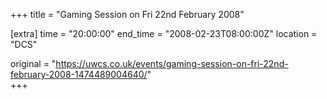 +++
title = "Gaming Session on Fri 22nd February 2008"

[extra]
time = "20:00:00"
end_time = "2008-02-23T08:00:00Z"
location = "DCS"

original = "https://uwcs.co.uk/events/gaming-session-on-fri-22nd-february-2008-1474489004640/"    
+++



